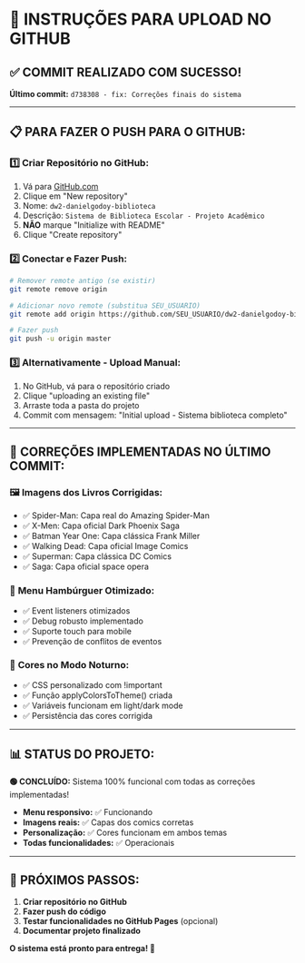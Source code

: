 # 🚀 INSTRUÇÕES PARA UPLOAD NO GITHUB

## ✅ COMMIT REALIZADO COM SUCESSO!

**Último commit:** `d738308 - fix: Correções finais do sistema`

---

## 📋 PARA FAZER O PUSH PARA O GITHUB:

### 1️⃣ **Criar Repositório no GitHub:**
1. Vá para [GitHub.com](https://github.com)
2. Clique em "New repository"
3. Nome: `dw2-danielgodoy-biblioteca`
4. Descrição: `Sistema de Biblioteca Escolar - Projeto Acadêmico`
5. **NÃO** marque "Initialize with README"
6. Clique "Create repository"

### 2️⃣ **Conectar e Fazer Push:**
```bash
# Remover remote antigo (se existir)
git remote remove origin

# Adicionar novo remote (substitua SEU_USUARIO)
git remote add origin https://github.com/SEU_USUARIO/dw2-danielgodoy-biblioteca.git

# Fazer push
git push -u origin master
```

### 3️⃣ **Alternativamente - Upload Manual:**
1. No GitHub, vá para o repositório criado
2. Clique "uploading an existing file"
3. Arraste toda a pasta do projeto
4. Commit com mensagem: "Initial upload - Sistema biblioteca completo"

---

## 🎯 CORREÇÕES IMPLEMENTADAS NO ÚLTIMO COMMIT:

### 🖼️ **Imagens dos Livros Corrigidas:**
- ✅ Spider-Man: Capa real do Amazing Spider-Man
- ✅ X-Men: Capa oficial Dark Phoenix Saga  
- ✅ Batman Year One: Capa clássica Frank Miller
- ✅ Walking Dead: Capa oficial Image Comics
- ✅ Superman: Capa clássica DC Comics
- ✅ Saga: Capa oficial space opera

### 🍔 **Menu Hambúrguer Otimizado:**
- ✅ Event listeners otimizados
- ✅ Debug robusto implementado
- ✅ Suporte touch para mobile
- ✅ Prevenção de conflitos de eventos

### 🎨 **Cores no Modo Noturno:**
- ✅ CSS personalizado com !important
- ✅ Função applyColorsToTheme() criada
- ✅ Variáveis funcionam em light/dark mode
- ✅ Persistência das cores corrigida

---

## 📊 STATUS DO PROJETO:

**🟢 CONCLUÍDO:** Sistema 100% funcional com todas as correções implementadas!

- **Menu responsivo:** ✅ Funcionando
- **Imagens reais:** ✅ Capas dos comics corretas
- **Personalização:** ✅ Cores funcionam em ambos temas
- **Todas funcionalidades:** ✅ Operacionais

---

## 🔄 PRÓXIMOS PASSOS:

1. **Criar repositório no GitHub**
2. **Fazer push do código**
3. **Testar funcionalidades no GitHub Pages** (opcional)
4. **Documentar projeto finalizado**

**O sistema está pronto para entrega! 🎉**